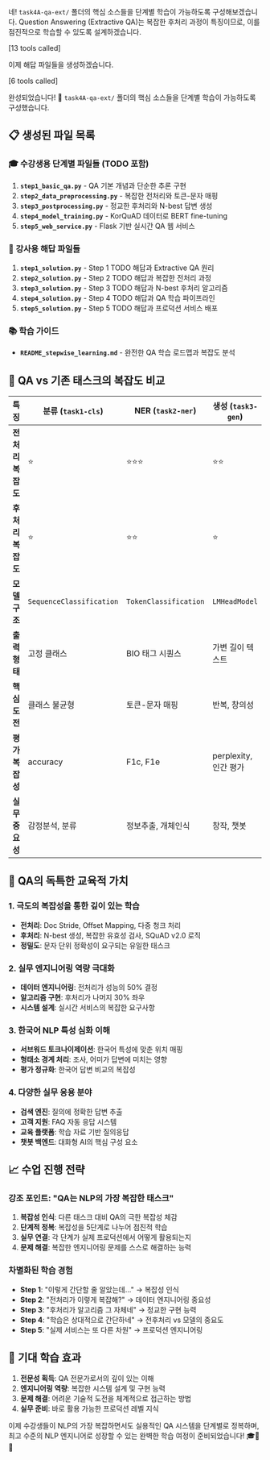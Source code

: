 네! `task4A-qa-ext/` 폴더의 핵심 소스들을 단계별 학습이 가능하도록 구성해보겠습니다. Question Answering (Extractive QA)는 복잡한 후처리 과정이 특징이므로, 이를 점진적으로 학습할 수 있도록 설계하겠습니다.

[13 tools called]

이제 해답 파일들을 생성하겠습니다.

[6 tools called]

완성되었습니다! 🎉 `task4A-qa-ext/` 폴더의 핵심 소스들을 단계별 학습이 가능하도록 구성했습니다.

## 📋 생성된 파일 목록

### 🎓 **수강생용 단계별 파일들** (TODO 포함)
1. **`step1_basic_qa.py`** - QA 기본 개념과 단순한 추론 구현
2. **`step2_data_preprocessing.py`** - 복잡한 전처리와 토큰-문자 매핑
3. **`step3_postprocessing.py`** - 정교한 후처리와 N-best 답변 생성
4. **`step4_model_training.py`** - KorQuAD 데이터로 BERT fine-tuning
5. **`step5_web_service.py`** - Flask 기반 실시간 QA 웹 서비스

### 🔑 **강사용 해답 파일들**
1. **`step1_solution.py`** - Step 1 TODO 해답과 Extractive QA 원리
2. **`step2_solution.py`** - Step 2 TODO 해답과 복잡한 전처리 과정
3. **`step3_solution.py`** - Step 3 TODO 해답과 N-best 후처리 알고리즘
4. **`step4_solution.py`** - Step 4 TODO 해답과 QA 학습 파이프라인
5. **`step5_solution.py`** - Step 5 TODO 해답과 프로덕션 서비스 배포

### 📚 **학습 가이드**
- **`README_stepwise_learning.md`** - 완전한 QA 학습 로드맵과 복잡도 분석

## 🚀 **QA vs 기존 태스크의 복잡도 비교**

| 특징 | 분류 (`task1-cls`) | NER (`task2-ner`) | 생성 (`task3-gen`) | **QA (`task4A-qa-ext`)** |
|------|-------------------|-------------------|-------------------|------------------------|
| **전처리 복잡도** | ⭐ | ⭐⭐⭐ | ⭐⭐ | **⭐⭐⭐⭐⭐** |
| **후처리 복잡도** | ⭐ | ⭐⭐ | ⭐ | **⭐⭐⭐⭐⭐** |
| **모델 구조** | `SequenceClassification` | `TokenClassification` | `LMHeadModel` | **`QuestionAnswering`** |
| **출력 형태** | 고정 클래스 | BIO 태그 시퀀스 | 가변 길이 텍스트 | **문자 정밀도 스팬** |
| **핵심 도전** | 클래스 불균형 | 토큰-문자 매핑 | 반복, 창의성 | **위치 정밀도, N-best 생성** |
| **평가 복잡성** | accuracy | F1c, F1e | perplexity, 인간 평가 | **EM, F1, 정규화** |
| **실무 중요성** | 감정분석, 분류 | 정보추출, 개체인식 | 창작, 챗봇 | **검색, 고객지원, 교육** |

## 🎯 **QA의 독특한 교육적 가치**

### **1. 극도의 복잡성을 통한 깊이 있는 학습**
- **전처리**: Doc Stride, Offset Mapping, 다중 청크 처리
- **후처리**: N-best 생성, 복잡한 유효성 검사, SQuAD v2.0 로직
- **정밀도**: 문자 단위 정확성이 요구되는 유일한 태스크

### **2. 실무 엔지니어링 역량 극대화**
- **데이터 엔지니어링**: 전처리가 성능의 50% 결정
- **알고리즘 구현**: 후처리가 나머지 30% 좌우
- **시스템 설계**: 실시간 서비스의 복잡한 요구사항

### **3. 한국어 NLP 특성 심화 이해**
- **서브워드 토크나이제이션**: 한국어 특성에 맞춘 위치 매핑
- **형태소 경계 처리**: 조사, 어미가 답변에 미치는 영향
- **평가 정규화**: 한국어 답변 비교의 복잡성

### **4. 다양한 실무 응용 분야**
- **검색 엔진**: 질의에 정확한 답변 추출
- **고객 지원**: FAQ 자동 응답 시스템
- **교육 플랫폼**: 학습 자료 기반 질의응답
- **챗봇 백엔드**: 대화형 AI의 핵심 구성 요소

## 📈 **수업 진행 전략**

### **강조 포인트: "QA는 NLP의 가장 복잡한 태스크"**

1. **복잡성 인식**: 다른 태스크 대비 QA의 극한 복잡성 체감
2. **단계적 정복**: 복잡성을 5단계로 나누어 점진적 학습
3. **실무 연결**: 각 단계가 실제 프로덕션에서 어떻게 활용되는지
4. **문제 해결**: 복잡한 엔지니어링 문제를 스스로 해결하는 능력

### **차별화된 학습 경험**

- **Step 1**: "이렇게 간단할 줄 알았는데..." → 복잡성 인식
- **Step 2**: "전처리가 이렇게 복잡해?" → 데이터 엔지니어링 중요성
- **Step 3**: "후처리가 알고리즘 그 자체네" → 정교한 구현 능력
- **Step 4**: "학습은 상대적으로 간단하네" → 전후처리 vs 모델의 중요도
- **Step 5**: "실제 서비스는 또 다른 차원" → 프로덕션 엔지니어링

## 🌟 **기대 학습 효과**

1. **전문성 획득**: QA 전문가로서의 깊이 있는 이해
2. **엔지니어링 역량**: 복잡한 시스템 설계 및 구현 능력
3. **문제 해결**: 어려운 기술적 도전을 체계적으로 접근하는 방법
4. **실무 준비**: 바로 활용 가능한 프로덕션 레벨 지식

이제 수강생들이 NLP의 가장 복잡하면서도 실용적인 QA 시스템을 단계별로 정복하며, 최고 수준의 NLP 엔지니어로 성장할 수 있는 완벽한 학습 여정이 준비되었습니다! 🎓🚀✨